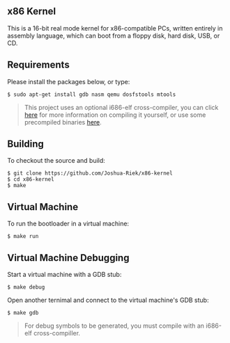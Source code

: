 ## x86 Kernel

This is a 16-bit real mode kernel for x86-compatible PCs, written entirely in assembly language, which can boot from a floppy disk, hard disk, USB, or CD.

## Requirements

Please install the packages below, or type:

```
$ sudo apt-get install gdb nasm qemu dosfstools mtools
```
> This project uses an optional i686-elf cross-compiler, you can click 
[here](https://wiki.osdev.org/GCC_Cross-Compiler) for more 
information on compiling it yourself, or use some precompiled binaries 
[here](https://github.com/lordmilko/i686-elf-tools/releases).

## Building

To checkout the source and build:

```
$ git clone https://github.com/Joshua-Riek/x86-kernel
$ cd x86-kernel
$ make
```

## Virtual Machine

To run the bootloader in a virtual machine:
```
$ make run
```

## Virtual Machine Debugging

Start a virtual machine with a GDB stub:
```
$ make debug
```

Open another ternimal and connect to the virtual machine's GDB stub:
```
$ make gdb
```
> For debug symbols to be generated, you must compile with an i686-elf cross-compiller.

